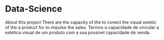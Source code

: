# Data-Science

About this project 
There are the capacity of the to conect the visual estetic of the a product for to impulse the sales.
Termos a capacidade de vincular a estética visual de um produto com a sua possível capacidade de venda.
